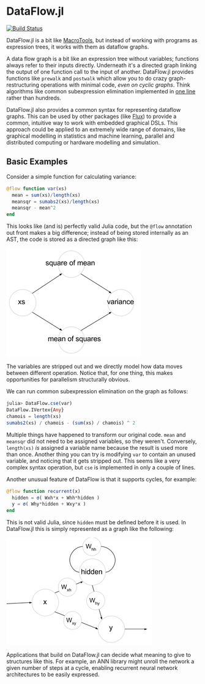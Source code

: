 # DataFlow.jl

[![Build Status](https://travis-ci.org/MikeInnes/DataFlow.jl.svg?branch=master)](https://travis-ci.org/MikeInnes/DataFlow.jl)

DataFlow.jl is a bit like [MacroTools](https://github.com/MikeInnes/MacroTools.jl), but instead of working with programs as expression trees, it works with them as dataflow graphs.

A data flow graph is a bit like an expression tree without variables; functions always refer to their inputs directly. Underneath it's a directed graph linking the output of one function call to the input of another. DataFlow.jl provides functions like `prewalk` and `postwalk` which allow you to do crazy graph-restructuring operations with minimal code, *even on cyclic graphs*. Think algorithms like common subexpression elimination implemented in [one line](https://github.com/MikeInnes/DataFlow.jl/blob/d5899a47ed052190e655afdf1510e021ad95d09d/src/operations.jl#L2) rather than hundreds.

DataFlow.jl also provides a common syntax for representing dataflow graphs. This can be used by other packages (like [Flux](https://github.com/MikeInnes/Flux.jl)) to provide a common, intuitive way to work with embedded graphical DSLs. This approach could be applied to an extremely wide range of domains, like graphical modelling in statistics and machine learning, parallel  and distributed computing or hardware modelling and simulation.

## Basic Examples

Consider a simple function for calculating variance:

```julia
@flow function var(xs)
  mean = sum(xs)/length(xs)
  meansqr = sumabs2(xs)/length(xs)
  meansqr - mean^2
end
```

This looks like (and is) perfectly valid Julia code, but the `@flow` annotation out front makes a big difference; instead of being stored internally as an AST, the code is stored as a directed graph like this:

![](static/variance.png)

The variables are stripped out and we directly model how data moves between different operation. Notice that, for one thing, this makes opportunities for parallelism structurally obvious.

We can run common subexpression elimination on the graph as follows:

```julia
julia> DataFlow.cse(var)
DataFlow.IVertex{Any}
chamois = length(xs)
sumabs2(xs) / chamois - (sum(xs) / chamois) ^ 2
```

Multiple things have happened to transform our original code. `mean` and `meansqr` did not need to be assigned variables, so they weren't. Conversely, `length(xs)` *is* assigned a variable name because the result is used more than once. Another thing you can try is modifying `var` to contain an unused variable, and noticing that it gets stripped out. This seems like a very complex syntax operation, but `cse` is implemented in only a couple of lines.

Another unusual feature of DataFlow is that it supports cycles, for example:

```julia
@flow function recurrent(x)
  hidden = σ( Wxh*x + Whh*hidden )
  y = σ( Why*hidden + Wxy*x )
end
```

This is not valid Julia, since `hidden` must be defined before it is used. In DataFlow.jl this is simply represented as a graph like the following:

![](static/recurrent.png)

Applications that build on DataFlow.jl can decide what meaning to give to structures like this. For example, an ANN library might unroll the network a given number of steps at a cycle, enabling recurrent neural network architectures to be easily expressed.
